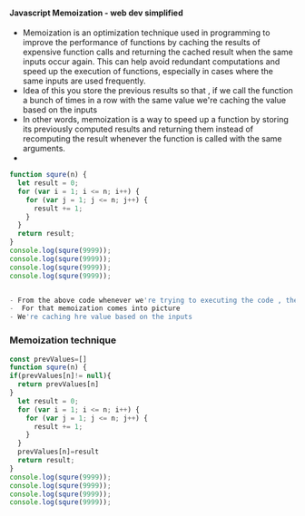 #### Javascript Memoization - web dev simplified
- Memoization is an optimization technique used in programming to improve the performance of functions by caching the results of expensive function calls and returning the cached result when the same inputs occur again. This can help avoid redundant computations and speed up the execution of functions, especially in cases where the same inputs are used frequently.
- Idea of this you store the previous results so that , if we call the function a bunch of times in a row with the same value we're caching the value based on the inputs
- In other words, memoization is a way to speed up a function by storing its previously computed results and returning them instead of recomputing the result whenever the function is called with the same arguments.
- 
``` javascript
function squre(n) {
  let result = 0;
  for (var i = 1; i <= n; i++) {
    for (var j = 1; j <= n; j++) {
      result += 1;
    }
  }
  return result;
}
console.log(squre(9999));
console.log(squre(9999));
console.log(squre(9999));
console.log(squre(9999));


- From the above code whenever we're trying to executing the code , the logs are getting delayed . Other words It will take some time to execute the code or if there is any larger number again it will take some time .
-  For that memoization comes into picture
- We're caching hre value based on the inputs


```

### Memoization technique

```javascript
const prevValues=[]
function squre(n) {
if(prevValues[n]!= null){
  return prevValues[n]
}
  let result = 0;
  for (var i = 1; i <= n; i++) {
    for (var j = 1; j <= n; j++) {
      result += 1;
    }
  }
  prevValues[n]=result
  return result;
}
console.log(squre(9999));
console.log(squre(9999));
console.log(squre(9999));
console.log(squre(9999));
```
